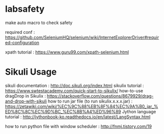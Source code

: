 # labsafety
make auto macro to check safety 

required conf : https://github.com/SeleniumHQ/selenium/wiki/InternetExplorerDriver#required-configuration

xpath tutorial : https://www.guru99.com/xpath-selenium.html

# Sikuli Usage
sikuli documentation : http://doc.sikuli.org/index.html
sikulix tutorial : https://www.swtestacademy.com/quick-start-to-sikulix/
how-to-use dragDrop in Sikulix : https://stackoverflow.com/questions/8679929/drag-and-drop-with-sikuli
how to run jar file (to run sikulix.x.x.x.jar) : https://zetawiki.com/wiki/%EC%9C%88%EB%8F%84%EC%9A%B0_jar_%ED%8C%8C%EC%9D%BC_%EC%8B%A4%ED%96%89
Jython language tutorial : http://jythonbook-ko.readthedocs.io/en/latest/LangSyntax.html

how to run python file with window scheduler : http://fnmj.tistory.com/19